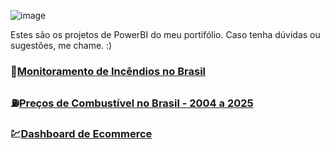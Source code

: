![image](https://github.com/user-attachments/assets/c2676066-3c5d-45db-9187-7697d979ebc5)


Estes são os projetos de PowerBI do meu portifólio. Caso tenha dúvidas ou sugestões, me chame. :)

### 🌳[Monitoramento de Incêndios no Brasil](https://github.com/massis93/Projetos_Analise_Dados/blob/main/PowerBI/Monitoramento%20Inc%C3%AAndios%20Brasil/README.md)
### ⛽[Preços de Combustível no Brasil - 2004 a 2025](https://github.com/massis93/Projetos_Analise_Dados/tree/main/PowerBI/Pre%C3%A7os%20de%20Combust%C3%ADveis%20no%20Brasil)
### 💹[Dashboard de Ecommerce](https://github.com/massis93/Projetos_Analise_Dados/tree/main/PowerBI/Pre%C3%A7os%20de%20Combust%C3%ADveis%20no%20Brasil)
